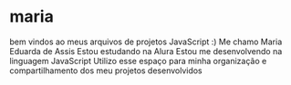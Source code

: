 # maria 
bem vindos ao meus arquivos de projetos JavaScript :)
Me chamo Maria Eduarda de Assis
Estou estudando na Alura
Estou me desenvolvendo na linguagem JavaScript
Utilizo esse espaço para minha organização e compartilhamento dos meu projetos desenvolvidos
